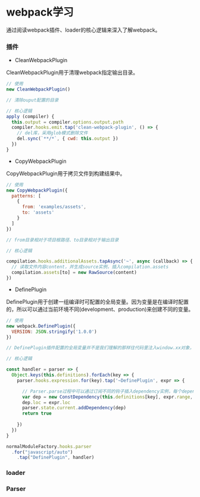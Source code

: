 # webpack学习

通过阅读webpack插件、loader的核心逻辑来深入了解webpack。

### 插件

* CleanWebpackPlugin

CleanWebpackPlugin用于清理webpack指定输出目录。

```js
// 使用
new CleanWebpackPlugin()

// 清除ouput配置的目录

```

```js
// 核心逻辑
apply (compiler) {
  this.output = compiler.options.output.path
  compiler.hooks.emit.tap('clean-webpack-plugin', () => {
    // del库，采用glob模式删除文件
    del.sync(`**/*`, { cwd: this.output })
  })
}

```

* CopyWebpackPlugin

CopyWebpackPlugin用于拷贝文件到构建结果中。

```js
// 使用
new CopyWebpackPlugin({
  patterns: [
    {
      from: 'examples/assets',
      to: 'assets'
    }
  ]
})

// from目录相对于项目根路径、to目录相对于输出目录

```

```js
// 核心逻辑

compilation.hooks.additionalAssets.tapAsync('~', async (callback) => {
  // 读取文件内容content，并生成source实例，插入compilation.assets
  compilation.assets[to] = new RawSource(content)
})

```

*  DefinePlugin

DefinePlugin用于创建一组编译时可配置的全局变量。因为变量是在编译时配置的，所以可以通过当前环境不同(development、production)来创建不同的变量。

```js
// 使用
new webpack.DefinePlugin({
  VERSION: JSON.stringify('1.0.0')
})

// DefinePlugin插件配置的全局变量并不是我们理解的那样往代码里注入window.xx对象，而是采用字符串替换的形式来调整我们使用的全局变量，所以在配置变量时，变量值如果是字符串必须包含引号本身，通常使用JSON.stringify('xx')达到效果。

```

```js
// 核心逻辑

const handler = parser => {
  Object.keys(this.definitions).forEach(key => {
    parser.hooks.expression.for(key).tap('~DefinePlugin', expr => {

      // Parser.parse过程中可以通过订阅不同的钩子插入dependency实例，每个dependency实例保存了代码位置(range)和替换字符，在最终生成文件时，会用替换字符替换对应位置的代码。
      var dep = new ConstDependency(this.definitions[key], expr.range, false)
      dep.loc = expr.loc 
      parser.state.current.addDependency(dep)
      return true
      
    })
  })
}

normalModuleFactory.hooks.parser
  .for("javascript/auto")
	.tap("DefinePlugin", handler)

```

### loader

### Parser

